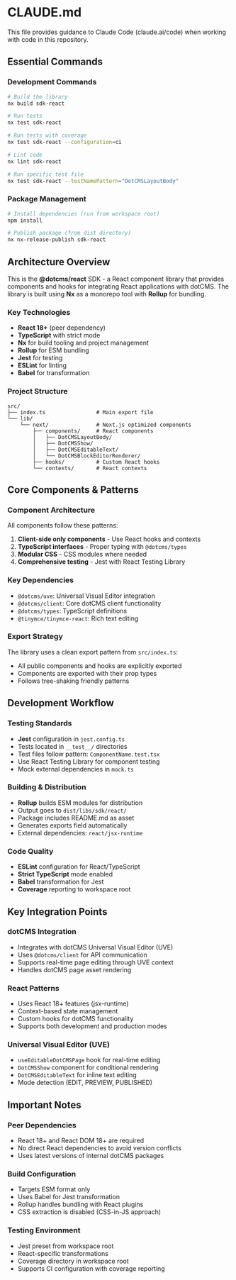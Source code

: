 # CLAUDE.md

This file provides guidance to Claude Code (claude.ai/code) when working with code in this repository.

## Essential Commands

### Development Commands
```bash
# Build the library
nx build sdk-react

# Run tests
nx test sdk-react

# Run tests with coverage
nx test sdk-react --configuration=ci

# Lint code
nx lint sdk-react

# Run specific test file
nx test sdk-react --testNamePattern="DotCMSLayoutBody"
```

### Package Management
```bash
# Install dependencies (run from workspace root)
npm install

# Publish package (from dist directory)
nx nx-release-publish sdk-react
```

## Architecture Overview

This is the **@dotcms/react** SDK - a React component library that provides components and hooks for integrating React applications with dotCMS. The library is built using **Nx** as a monorepo tool with **Rollup** for bundling.

### Key Technologies
- **React 18+** (peer dependency)
- **TypeScript** with strict mode
- **Nx** for build tooling and project management
- **Rollup** for ESM bundling
- **Jest** for testing
- **ESLint** for linting
- **Babel** for transformation

### Project Structure
```
src/
├── index.ts                # Main export file
└── lib/
    └── next/               # Next.js optimized components
        ├── components/     # React components
        │   ├── DotCMSLayoutBody/
        │   ├── DotCMSShow/
        │   ├── DotCMSEditableText/
        │   └── DotCMSBlockEditorRenderer/
        ├── hooks/          # Custom React hooks
        └── contexts/       # React contexts
```

## Core Components & Patterns

### Component Architecture
All components follow these patterns:

1. **Client-side only components** - Use React hooks and contexts
2. **TypeScript interfaces** - Proper typing with `@dotcms/types`
3. **Modular CSS** - CSS modules where needed
4. **Comprehensive testing** - Jest with React Testing Library

### Key Dependencies
- `@dotcms/uve`: Universal Visual Editor integration
- `@dotcms/client`: Core dotCMS client functionality
- `@dotcms/types`: TypeScript definitions
- `@tinymce/tinymce-react`: Rich text editing

### Export Strategy
The library uses a clean export pattern from `src/index.ts`:
- All public components and hooks are explicitly exported
- Components are exported with their prop types
- Follows tree-shaking friendly patterns

## Development Workflow

### Testing Standards
- **Jest** configuration in `jest.config.ts`
- Tests located in `__test__/` directories
- Test files follow pattern: `ComponentName.test.tsx`
- Use React Testing Library for component testing
- Mock external dependencies in `mock.ts`

### Building & Distribution
- **Rollup** builds ESM modules for distribution
- Output goes to `dist/libs/sdk/react/`
- Package includes README.md as asset
- Generates exports field automatically
- External dependencies: `react/jsx-runtime`

### Code Quality
- **ESLint** configuration for React/TypeScript
- **Strict TypeScript** mode enabled
- **Babel** transformation for Jest
- **Coverage** reporting to workspace root

## Key Integration Points

### dotCMS Integration
- Integrates with dotCMS Universal Visual Editor (UVE)
- Uses `@dotcms/client` for API communication
- Supports real-time page editing through UVE context
- Handles dotCMS page asset rendering

### React Patterns
- Uses React 18+ features (jsx-runtime)
- Context-based state management
- Custom hooks for dotCMS functionality
- Supports both development and production modes

### Universal Visual Editor (UVE)
- `useEditableDotCMSPage` hook for real-time editing
- `DotCMSShow` component for conditional rendering
- `DotCMSEditableText` for inline text editing
- Mode detection (EDIT, PREVIEW, PUBLISHED)

## Important Notes

### Peer Dependencies
- React 18+ and React DOM 18+ are required
- No direct React dependencies to avoid version conflicts
- Uses latest versions of internal dotCMS packages

### Build Configuration
- Targets ESM format only
- Uses Babel for Jest transformation
- Rollup handles bundling with React plugins
- CSS extraction is disabled (CSS-in-JS approach)

### Testing Environment
- Jest preset from workspace root
- React-specific transformations
- Coverage directory in workspace root
- Supports CI configuration with coverage reporting
